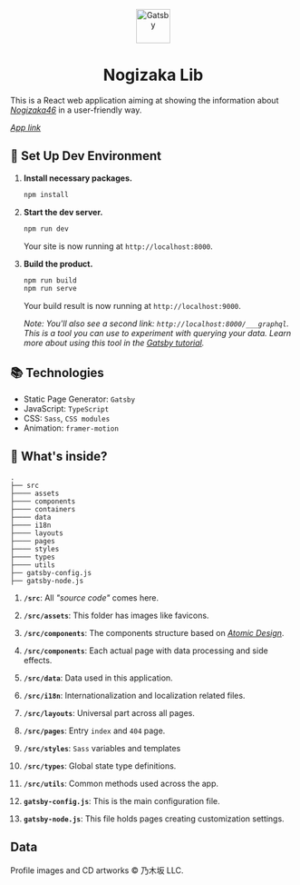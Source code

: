 <p align="center">
  <a href="https://shawnrivers.github.io/nogizaka-lib-redesign/zh/cds/singles">
    <img alt="Gatsby" src="https://raw.githubusercontent.com/shawnrivers/nogizaka-lib-redesign/master/src/assets/images/favicon-512.png" width="60" />
  </a>
</p>
<h1 align="center">
  Nogizaka Lib
</h1>

This is a React web application aiming at showing the information about _[Nogizaka46](http://www.nogizaka46.com/)_ in a user-friendly way.

_[App link](https://shawnrivers.github.io/nogizaka-lib-redesign/zh/cds/singles)_

## 🚀 Set Up Dev Environment

1.  **Install necessary packages.**

    ```sh
    npm install
    ```

2.  **Start the dev server.**

    ```sh
    npm run dev
    ```
    Your site is now running at `http://localhost:8000`.

3.  **Build the product.**

    ```sh
    npm run build
    npm run serve
    ```

    Your build result is now running at `http://localhost:9000`.

    _Note: You'll also see a second link: _`http://localhost:8000/___graphql`_. This is a tool you can use to experiment with querying your data. Learn more about using this tool in the [Gatsby tutorial](https://www.gatsbyjs.org/tutorial/part-five/#introducing-graphiql)._

## 📚 Technologies

- Static Page Generator: `Gatsby`
- JavaScript: `TypeScript`
- CSS: `Sass`, `CSS modules`
- Animation: `framer-motion`

## 🧐 What's inside?

    .
    ├── src
    ├──── assets
    ├──── components
    ├──── containers
    ├──── data
    ├──── i18n
    ├──── layouts
    ├──── pages
    ├──── styles
    ├──── types
    ├──── utils
    ├── gatsby-config.js
    ├── gatsby-node.js


1.  **`/src`**: All _"source code"_ comes here.

2.  **`/src/assets`**: This folder has images like favicons.

3.  **`/src/components`**: The components structure based on _[Atomic Design](http://atomicdesign.bradfrost.com/chapter-2/)_.

4.  **`/src/components`**: Each actual page with data processing and side effects.

5.  **`/src/data`**: Data used in this application.

6.  **`/src/i18n`**: Internationalization and localization related files.

7.  **`/src/layouts`**: Universal part across all pages.

8.  **`/src/pages`**: Entry `index` and `404` page.

9.  **`/src/styles`**: `Sass` variables and templates

10. **`/src/types`**: Global state type definitions.

11. **`/src/utils`**: Common methods used across the app.

12. **`gatsby-config.js`**: This is the main configuration file.

13. **`gatsby-node.js`**: This file holds pages creating customization settings.

##  Data

Profile images and CD artworks © 乃木坂 LLC.
